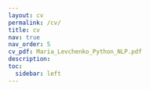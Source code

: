 ```yaml
---
layout: cv
permalink: /cv/
title: cv
nav: true
nav_order: 5
cv_pdf: Maria_Levchenko_Python_NLP.pdf
description: 
toc:
  sidebar: left
---
```

